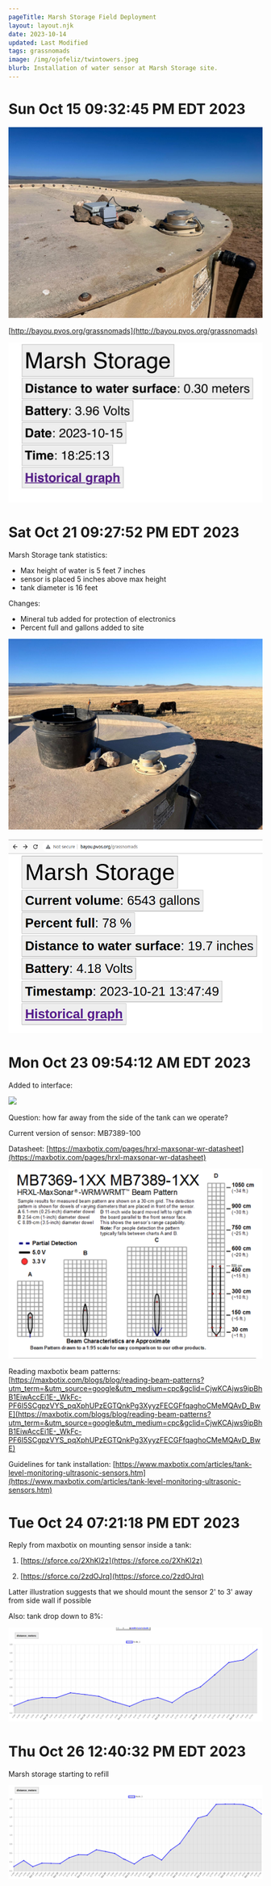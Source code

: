```yaml
---
pageTitle: Marsh Storage Field Deployment 
layout: layout.njk
date: 2023-10-14
updated: Last Modified 
tags: grassnomads 
image: /img/ojofeliz/twintowers.jpeg
blurb: Installation of water sensor at Marsh Storage site. 
---
```


# Sun Oct 15 09:32:45 PM EDT 2023

![](/img/ojofeliz/marsh_deploy.jpeg)

[http://bayou.pvos.org/grassnomads](http://bayou.pvos.org/grassnomads)

![](/img/ojofeliz/bayou_marsh.jpeg)


# Sat Oct 21 09:27:52 PM EDT 2023

Marsh Storage tank statistics:
- Max height of water is 5 feet 7 inches
- sensor is placed 5 inches above max height
- tank diameter is 16 feet

Changes:
- Mineral tub added for protection of electronics
- Percent full and gallons added to site

![](/img/ojofeliz/marsh_mineral.jpeg)

![](/img/ojofeliz/gallons.png)


# Mon Oct 23 09:54:12 AM EDT 2023

Added to interface:

![](/img/ojofelix/marsh_10_23.png)

Question: how far away from the side of the tank can we operate? 

Current version of sensor:  MB7389-100

Datasheet: [https://maxbotix.com/pages/hrxl-maxsonar-wr-datasheet](https://maxbotix.com/pages/hrxl-maxsonar-wr-datasheet)

![](/img/ojofeliz/mb7389_beam_pattern.png)

Reading maxbotix beam patterns: [https://maxbotix.com/blogs/blog/reading-beam-patterns?utm_term=&utm_source=google&utm_medium=cpc&gclid=CjwKCAjws9ipBhB1EiwAccEi1E-_WkFc-PF6I5SCgpzVYS_pqXphUPzEGTQnkPg3XyyzFECGFfqaghoCMeMQAvD_BwE](https://maxbotix.com/blogs/blog/reading-beam-patterns?utm_term=&utm_source=google&utm_medium=cpc&gclid=CjwKCAjws9ipBhB1EiwAccEi1E-_WkFc-PF6I5SCgpzVYS_pqXphUPzEGTQnkPg3XyyzFECGFfqaghoCMeMQAvD_BwE)

Guidelines for tank installation: [https://www.maxbotix.com/articles/tank-level-monitoring-ultrasonic-sensors.htm](https://www.maxbotix.com/articles/tank-level-monitoring-ultrasonic-sensors.htm)


# Tue Oct 24 07:21:18 PM EDT 2023

Reply from maxbotix on mounting sensor inside a tank:

1. [https://sforce.co/2XhKl2z](https://sforce.co/2XhKl2z)

2. [https://sforce.co/2zdOJrq](https://sforce.co/2zdOJrq)

Latter illustration suggests that we should mount the sensor 2' to 3' away from side wall if possible

Also: tank drop down to 8%:

![](/img/ojofeliz/tank_drop.png)


# Thu Oct 26 12:40:32 PM EDT 2023

Marsh storage starting to refill

![](/img/ojofeliz/tank_depletion_refill.png)


